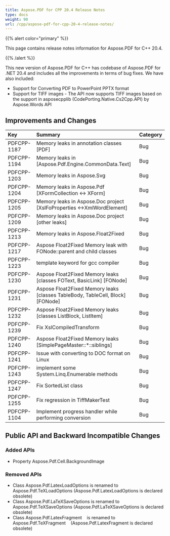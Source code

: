 ```yaml
---
title: Aspose.PDF for CPP 20.4 Release Notes
type: docs
weight: 90
url: /cpp/aspose-pdf-for-cpp-20-4-release-notes/
---
```


{{% alert color="primary" %}}

This page contains release notes information for Aspose.PDF for C++ 20.4.

{{% /alert %}}

This new version of Aspose.PDF for C++ has codebase of Aspose.PDF for .NET 20.4 and includes all the improvements in terms of bug fixes. We have also included:

- Support for Converting PDF to PowerPoint PPTX format
- Support for TIFF images - The API now supports TIFF images based on the support in asposecpplib (CodePorting.Native.Cs2Cpp.API) by Aspose.Words API
## **Improvements and Changes**

|**Key**|**Summary**|**Category**|
| :- | :- | :- |
|PDFCPP-1187|Memory leaks in annotation classes [PDF]|Bug|
|PDFCPP-1194|Memory leaks in [Aspose.Pdf.Engine.CommonData.Text]|Bug|
|PDFCPP-1203|Memory leaks in Aspose.Svg|Bug|
|PDFCPP-1204|Memory leaks in Aspose.Pdf [XFormCollection <-> XForm]|Bug|
|PDFCPP-1205|Memory leaks in Aspose.Doc project [XslFoProperties <->XmlWordElement]|Bug|
|PDFCPP-1209|Memory leaks in Aspose.Doc project [other leaks]|Bug|
|PDFCPP-1213|Memory leaks in Aspose.Float2Fixed|Bug|
|PDFCPP-1217|Aspose Float2Fixed Memory leak with FONode::parent and child classes|Bug|
|PDFCPP-1223|template keyword for gcc compiler|Bug|
|PDFCPP-1230|Aspose Float2Fixed Memory leaks [classes FOText, BasicLink] [FONode]|Bug|
|PDFCPP-1231|Aspose Float2Fixed Memory leaks [classes TableBody, TableCell, Block] [FONode]|Bug|
|PDFCPP-1232|Aspose Float2Fixed Memory leaks [classes ListBlock, ListItem]|Bug|
|PDFCPP-1239|Fix XslCompiledTransform|Bug|
|PDFCPP-1240|Aspose Float2Fixed Memory leaks [SimplePageMaster::*::siblings]|Bug|
|PDFCPP-1241|Issue with converting to DOC format on Linux|Bug|
|PDFCPP-1243|implement some System.Linq.Enumerable methods|Bug|
|PDFCPP-1247|Fix SortedList class|Bug|
|PDFCPP-1255|Fix regression in TiffMakerTest|Bug|
|PDFCPP-1104|Implement progress handler while performing conversion|Bug|
## **Public API and Backward Incompatible Changes**
### **Added APIs**
- Property Aspose.Pdf.Cell.BackgroundImage
### **Removed APIs**
- Class Aspose.Pdf.LatexLoadOptions is renamed to Aspose.Pdf.TeXLoadOptions (Aspose.Pdf.LatexLoadOptions is declared obsolete)
- Class Aspose.Pdf.LaTeXSaveOptions is renamed to Aspose.Pdf.TeXSaveOptions (Aspose.Pdf.LaTeXSaveOptions is declared obsolete)
- Class Aspose.Pdf.LatexFragment    is renamed to Aspose.Pdf.TeXFragment    (Aspose.Pdf.LatexFragment is declared obsolete)

